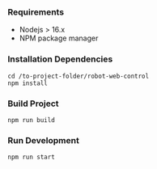 ### Requirements
- Nodejs > 16.x
- NPM package manager 

### Installation Dependencies
```
cd /to-project-folder/robot-web-control
npm install
```

### Build Project
```
npm run build
```

### Run Development
```
npm run start
```
 